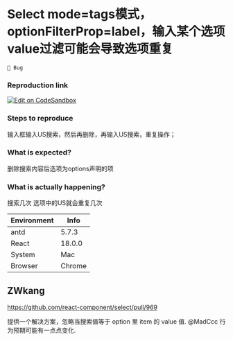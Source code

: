 # Select mode=tags模式，optionFilterProp=label，输入某个选项value过滤可能会导致选项重复

`🐛 Bug`

### Reproduction link

[![Edit on CodeSandbox](https://codesandbox.io/static/img/play-codesandbox.svg)](https://codesandbox.io/s/ji-ben-antd-5-7-3-forked-gtvx7g?file=/demo.tsx)

### Steps to reproduce

输入框输入US搜索，然后再删除，再输入US搜索，重复操作；

### What is expected?

删除搜索内容后选项为options声明的项

### What is actually happening?

搜索几次 选项中的US就会重复几次

| Environment | Info   |
| ----------- | ------ |
| antd        | 5.7.3  |
| React       | 18.0.0 |
| System      | Mac    |
| Browser     | Chrome |

<!-- generated by ant-design-issue-helper. DO NOT REMOVE -->

## ZWkang

https://github.com/react-component/select/pull/969

提供一个解决方案，忽略当搜索值等于 option 里 item 的 value 值. @MadCcc
行为预期可能有一点点变化.
